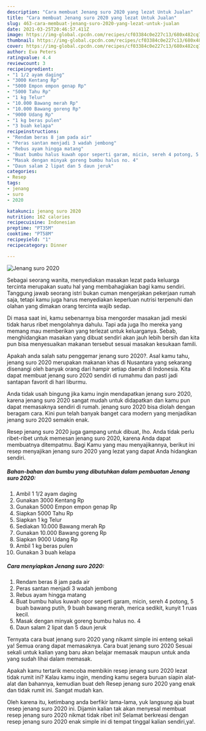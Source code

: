 ```yaml
---
description: "Cara membuat Jenang suro 2020 yang lezat Untuk Jualan"
title: "Cara membuat Jenang suro 2020 yang lezat Untuk Jualan"
slug: 463-cara-membuat-jenang-suro-2020-yang-lezat-untuk-jualan
date: 2021-03-25T20:46:57.411Z
image: https://img-global.cpcdn.com/recipes/cf03384c0e227c13/680x482cq70/jenang-suro-2020-foto-resep-utama.jpg
thumbnail: https://img-global.cpcdn.com/recipes/cf03384c0e227c13/680x482cq70/jenang-suro-2020-foto-resep-utama.jpg
cover: https://img-global.cpcdn.com/recipes/cf03384c0e227c13/680x482cq70/jenang-suro-2020-foto-resep-utama.jpg
author: Eva Peters
ratingvalue: 4.4
reviewcount: 3
recipeingredient:
- "1 1/2 ayam daging"
- "3000 Kentang Rp"
- "5000 Empon empon genap Rp"
- "5000 Tahu Rp"
- "1 kg Telur"
- "10.000 Bawang merah Rp"
- "10.000 Bawang goreng Rp"
- "9000 Udang Rp"
- "1 kg beras pulen"
- "3 buah kelapa"
recipeinstructions:
- "Rendam beras 8 jam pada air"
- "Peras santan menjadi 3 wadah jembong"
- "Rebus ayam hingga matang"
- "Buat bumbu halus kuwah opor seperti garam, micin, sereh 4 potong, 5 buah bawang putih, 9 buah bawang merah, merica sedikit, kunyit 1 ruas kecil."
- "Masak dengan minyak goreng bumbu halus no. 4"
- "Daun salam 2 lipat dan 5 daun jeruk"
categories:
- Resep
tags:
- jenang
- suro
- 2020

katakunci: jenang suro 2020 
nutrition: 162 calories
recipecuisine: Indonesian
preptime: "PT35M"
cooktime: "PT58M"
recipeyield: "1"
recipecategory: Dinner

---
```



![Jenang suro 2020](https://img-global.cpcdn.com/recipes/cf03384c0e227c13/680x482cq70/jenang-suro-2020-foto-resep-utama.jpg)

Sebagai seorang wanita, menyediakan masakan lezat pada keluarga tercinta merupakan suatu hal yang membahagiakan bagi kamu sendiri. Tanggung jawab seorang istri bukan cuman mengerjakan pekerjaan rumah saja, tetapi kamu juga harus menyediakan keperluan nutrisi terpenuhi dan olahan yang dimakan orang tercinta wajib sedap.

Di masa  saat ini, kamu sebenarnya bisa mengorder masakan jadi meski tidak harus ribet mengolahnya dahulu. Tapi ada juga lho mereka yang memang mau memberikan yang terlezat untuk keluarganya. Sebab, menghidangkan masakan yang dibuat sendiri akan jauh lebih bersih dan kita pun bisa menyesuaikan makanan tersebut sesuai masakan kesukaan famili. 



Apakah anda salah satu penggemar jenang suro 2020?. Asal kamu tahu, jenang suro 2020 merupakan makanan khas di Nusantara yang sekarang disenangi oleh banyak orang dari hampir setiap daerah di Indonesia. Kita dapat membuat jenang suro 2020 sendiri di rumahmu dan pasti jadi santapan favorit di hari liburmu.

Anda tidak usah bingung jika kamu ingin mendapatkan jenang suro 2020, karena jenang suro 2020 sangat mudah untuk didapatkan dan kamu pun dapat memasaknya sendiri di rumah. jenang suro 2020 bisa diolah dengan beragam cara. Kini pun telah banyak banget cara modern yang menjadikan jenang suro 2020 semakin enak.

Resep jenang suro 2020 juga gampang untuk dibuat, lho. Anda tidak perlu ribet-ribet untuk memesan jenang suro 2020, karena Anda dapat membuatnya ditempatmu. Bagi Kamu yang mau menyajikannya, berikut ini resep menyajikan jenang suro 2020 yang lezat yang dapat Anda hidangkan sendiri.

<!--inarticleads1-->

##### Bahan-bahan dan bumbu yang dibutuhkan dalam pembuatan Jenang suro 2020:

1. Ambil 1 1/2 ayam daging
1. Gunakan 3000 Kentang Rp
1. Gunakan 5000 Empon empon genap Rp
1. Siapkan 5000 Tahu Rp
1. Siapkan 1 kg Telur
1. Sediakan 10.000 Bawang merah Rp
1. Gunakan 10.000 Bawang goreng Rp
1. Siapkan 9000 Udang Rp
1. Ambil 1 kg beras pulen
1. Gunakan 3 buah kelapa




<!--inarticleads2-->

##### Cara menyiapkan Jenang suro 2020:

1. Rendam beras 8 jam pada air
1. Peras santan menjadi 3 wadah jembong
1. Rebus ayam hingga matang
1. Buat bumbu halus kuwah opor seperti garam, micin, sereh 4 potong, 5 buah bawang putih, 9 buah bawang merah, merica sedikit, kunyit 1 ruas kecil.
1. Masak dengan minyak goreng bumbu halus no. 4
1. Daun salam 2 lipat dan 5 daun jeruk




Ternyata cara buat jenang suro 2020 yang nikamt simple ini enteng sekali ya! Semua orang dapat memasaknya. Cara buat jenang suro 2020 Sesuai sekali untuk kalian yang baru akan belajar memasak maupun untuk anda yang sudah lihai dalam memasak.

Apakah kamu tertarik mencoba membikin resep jenang suro 2020 lezat tidak rumit ini? Kalau kamu ingin, mending kamu segera buruan siapin alat-alat dan bahannya, kemudian buat deh Resep jenang suro 2020 yang enak dan tidak rumit ini. Sangat mudah kan. 

Oleh karena itu, ketimbang anda berfikir lama-lama, yuk langsung aja buat resep jenang suro 2020 ini. Dijamin kalian tak akan menyesal membuat resep jenang suro 2020 nikmat tidak ribet ini! Selamat berkreasi dengan resep jenang suro 2020 enak simple ini di tempat tinggal kalian sendiri,ya!.

